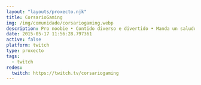 ```yaml
---
layout: "layouts/proxecto.njk"
title: CorsarioGaming
img: /img/comunidade/corsariogaming.webp
description: Pro noobie • Contido diverso e divertido • Manda un saludo en el chat y te sentirás como en casa • Si el contenido es de tu gusto deja tu humilde follow •Galego como non, e Expañol
date: 2015-05-17 11:56:28.797361
active: false
platform: twitch
type: proxecto
tags:
  - twitch
redes:
  twitch: https://twitch.tv/corsariogaming
---
```

